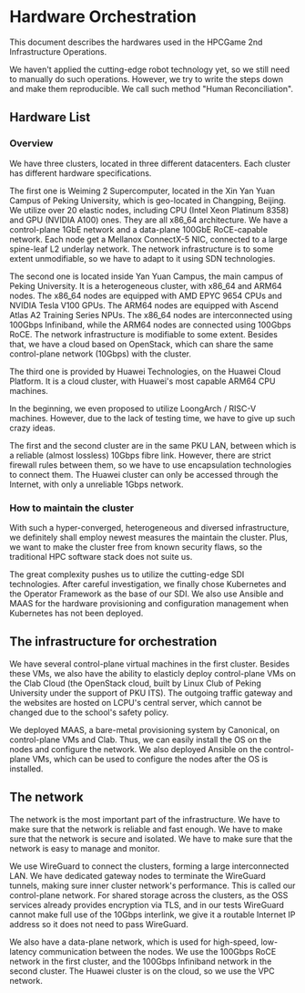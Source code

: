 # Hardware Orchestration

This document describes the hardwares used in the HPCGame 2nd Infrastructure Operations.

We haven't applied the cutting-edge robot technology yet, so we still need to manually do such operations. However, we try to write the steps down and make them reproducible. We call such method "Human Reconciliation".

## Hardware List

### Overview

We have three clusters, located in three different datacenters. Each cluster has different hardware specifications.

The first one is Weiming 2 Supercomputer, located in the Xin Yan Yuan Campus of Peking University, which is geo-located in Changping, Beijing. We utilize over 20 elastic nodes, including CPU (Intel Xeon Platinum 8358) and GPU (NVIDIA A100) ones. They are all x86_64 architecture. We have a control-plane 1GbE network and a data-plane 100GbE RoCE-capable network. Each node get a Mellanox ConnectX-5 NIC, connected to a large spine-leaf L2 underlay network. The network infrastructure is to some extent unmodifiable, so we have to adapt to it using SDN technologies.

The second one is located inside Yan Yuan Campus, the main campus of Peking University. It is a heterogeneous cluster, with x86_64 and ARM64 nodes. The x86_64 nodes are equipped with AMD EPYC 9654 CPUs and NVIDIA Tesla V100 GPUs. The ARM64 nodes are equipped with Ascend Atlas A2 Training Series NPUs. The x86_64 nodes are interconnected using 100Gbps Infiniband, while the ARM64 nodes are connected using 100Gbps RoCE. The network infrastructure is modifiable to some extent. Besides that, we have a cloud based on OpenStack, which can share the same control-plane network (10Gbps) with the cluster.

The third one is provided by Huawei Technologies, on the Huawei Cloud Platform. It is a cloud cluster, with Huawei's most capable ARM64 CPU machines.

In the beginning, we even proposed to utilize LoongArch / RISC-V machines. However, due to the lack of testing time, we have to give up such crazy ideas.

The first and the second cluster are in the same PKU LAN, between which is a reliable (almost lossless) 10Gbps fibre link. However, there are strict firewall rules between them, so we have to use encapsulation technologies to connect them. The Huawei cluster can only be accessed through the Internet, with only a unreliable 1Gbps network.

### How to maintain the cluster

With such a hyper-converged, heterogeneous and diversed infrastructure, we definitely shall employ newest measures the maintain the cluster. Plus, we want to make the cluster free from known security flaws, so the traditional HPC software stack does not suite us.

The great complexity pushes us to utilize the cutting-edge SDI technologies. After careful investigation, we finally chose Kubernetes and the Operator Framework as the base of our SDI. We also use Ansible and MAAS for the hardware provisioning and configuration management when Kubernetes has not been deployed.

## The infrastructure for orchestration

We have several control-plane virtual machines in the first cluster. Besides these VMs, we also have the ability to elasticly deploy control-plane VMs on the Clab Cloud (the OpenStack cloud, built by Linux Club of Peking University under the support of PKU ITS). The outgoing traffic gateway and the websites are hosted on LCPU's central server, which cannot be changed due to the school's safety policy.

We deployed MAAS, a bare-metal provisioning system by Canonical, on control-plane VMs and Clab. Thus, we can easily install the OS on the nodes and configure the network. We also deployed Ansible on the control-plane VMs, which can be used to configure the nodes after the OS is installed.

## The network

The network is the most important part of the infrastructure. We have to make sure that the network is reliable and fast enough. We have to make sure that the network is secure and isolated. We have to make sure that the network is easy to manage and monitor.

We use WireGuard to connect the clusters, forming a large interconnected LAN. We have dedicated gateway nodes to terminate the WireGuard tunnels, making sure inner cluster network's performance. This is called our control-plane network. For shared storage across the clusters, as the OSS services already provides encryption via TLS, and in our tests WireGuard cannot make full use of the 10Gbps interlink, we give it a routable Internet IP address so it does not need to pass WireGuard.

We also have a data-plane network, which is used for high-speed, low-latency communication between the nodes. We use the 100Gbps RoCE network in the first cluster, and the 100Gbps Infiniband network in the second cluster. The Huawei cluster is on the cloud, so we use the VPC network.
